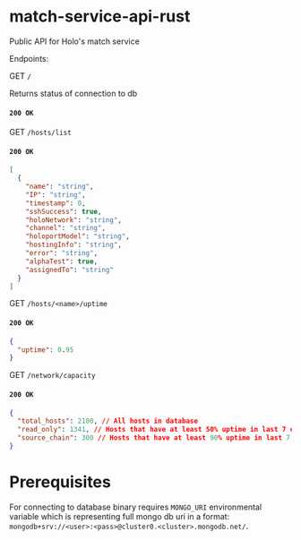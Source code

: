 # match-service-api-rust
Public API for Holo's match service

Endpoints:

GET
`/`

Returns status of connection to db

#### `200 OK`

GET
`/hosts/list`

#### `200 OK`

```json
[
  {
    "name": "string",
    "IP": "string",
    "timestamp": 0,
    "sshSuccess": true,
    "holoNetwork": "string",
    "channel": "string",
    "holoportModel": "string",
    "hostingInfo": "string",
    "error": "string",
    "alphaTest": true,
    "assignedTo": "string"
  }
]
```

GET
`/hosts/<name>/uptime`

#### `200 OK`

```json
{
  "uptime": 0.95
}
```

GET
`/network/capacity`

#### `200 OK`

```json
{
  "total_hosts": 2100, // All hosts in database
  "read_only": 1341, // Hosts that have at least 50% uptime in last 7 days
  "source_chain": 300 // Hosts that have at least 90% uptime in last 7 days
}
```

# Prerequisites

For connecting to database binary requires `MONGO_URI` environmental variable which is representing full mongo db uri in a format: `mongodb+srv://<user>:<pass>@cluster0.<cluster>.mongodb.net/`.
